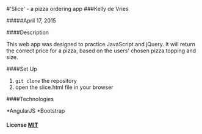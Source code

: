 
#'Slice' - a pizza ordering app
###Kelly de Vries
 
#####April 17, 2015
 
####Description
 
This web app was designed to practice JavaScript and jQuery. It will return the correct price for a pizza, based on the users' chosen pizza topping and size.
 
####Set Up
 
1. `git clone` the repository
2. open the slice.html file in your browser

####Technologies
 
*AngularJS
*Bootstrap
#### License [MIT](https://gist.github.com/kdv24/3f10fca06a7d78d09abf)
 

